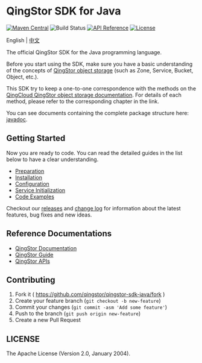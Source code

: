 # QingStor SDK for Java

[![Maven Central](https://maven-badges.herokuapp.com/maven-central/com.yunify/qingstor.sdk.java/badge.svg)](https://maven-badges.herokuapp.com/maven-central/com.yunify/qingstor.sdk.java)
![Build Status](https://github.com/qingstor/qingstor-sdk-java/workflows/Unit%20Test/badge.svg)
[![API Reference](https://img.shields.io/badge/api-reference-green.svg)](https://docsv4.qingcloud.com/user_guide/storage/object_storage/)
[![License](https://img.shields.io/badge/license-apache%20v2-blue.svg)](https://github.com/yunify/qingstor-sdk-Java/blob/master/LICENSE)

English | [中文](README_zh-CN.md)

The official QingStor SDK for the Java programming language.

Before you start using the SDK, make sure you have a basic understanding of the concepts of [QingStor object storage](https://docsv4.qingcloud.com/user_guide/storage/object_storage/intro/product/) (such as Zone, Service, Bucket, Object, etc.).

This SDK try to keep a one-to-one correspondence with the methods on the [QingCloud QingStor object storage documentation](https://docsv4.qingcloud.com/user_guide/storage/object_storage/api/). For details of each method, please refer to the corresponding chapter in the link.

You can see documents containing the complete package structure here: [javadoc](https://javadoc.io/doc/com.yunify/qingstor.sdk.java).

## Getting Started

Now you are ready to code. You can read the detailed guides in the list below to have a clear understanding.

- [Preparation](./docs/prepare.md)
- [Installation](./docs/install.md)
- [Configuration](./docs/config.md)
- [Service Initialization](./docs/service.md)
- [Code Examples](./docs/examples.md)

Checkout our [releases](https://github.com/qingstor/qingstor-sdk-java/releases) and [change log](./CHANGELOG.md) for information about the latest features, bug fixes and new ideas.

## Reference Documentations

- [QingStor Documentation](https://docsv4.qingcloud.com/user_guide/storage/object_storage/intro/product/)
- [QingStor Guide](https://docsv4.qingcloud.com/user_guide/storage/object_storage/)
- [QingStor APIs](https://docsv4.qingcloud.com/user_guide/storage/object_storage/api/)

## Contributing

1. Fork it ( https://github.com/qingstor/qingstor-sdk-java/fork )
2. Create your feature branch (`git checkout -b new-feature`)
3. Commit your changes (`git commit -asm 'Add some feature'`)
4. Push to the branch (`git push origin new-feature`)
5. Create a new Pull Request

## LICENSE

The Apache License (Version 2.0, January 2004).

